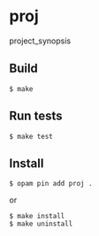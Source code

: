 proj
===

project_synopsis

Build
---

```
$ make
```

Run tests
---

```
$ make test
```

Install
---

```
$ opam pin add proj .
```

or

```
$ make install
$ make uninstall
```
